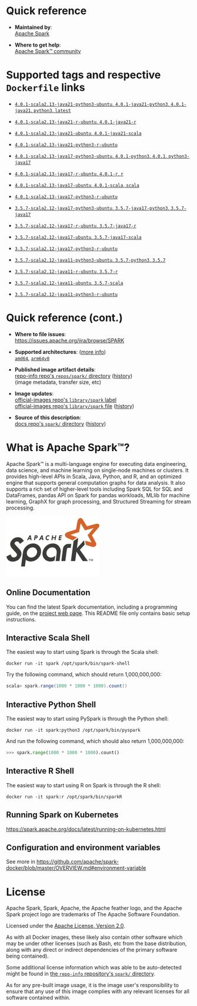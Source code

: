 <!--

********************************************************************************

WARNING:

    DO NOT EDIT "spark/README.md"

    IT IS AUTO-GENERATED

    (from the other files in "spark/" combined with a set of templates)

********************************************************************************

-->

# Quick reference

-	**Maintained by**:  
	[Apache Spark](https://spark.apache.org/committers.html)

-	**Where to get help**:  
	[Apache Spark™ community](https://spark.apache.org/community.html)

# Supported tags and respective `Dockerfile` links

-	[`4.0.1-scala2.13-java21-python3-ubuntu`, `4.0.1-java21-python3`, `4.0.1-java21`, `python3`, `latest`](https://github.com/apache/spark-docker/blob/a5edefc5f796902d5cc15f7d840bb6335f283797/4.0.1/scala2.13-java21-python3-ubuntu/Dockerfile)

-	[`4.0.1-scala2.13-java21-r-ubuntu`, `4.0.1-java21-r`](https://github.com/apache/spark-docker/blob/a5edefc5f796902d5cc15f7d840bb6335f283797/4.0.1/scala2.13-java21-r-ubuntu/Dockerfile)

-	[`4.0.1-scala2.13-java21-ubuntu`, `4.0.1-java21-scala`](https://github.com/apache/spark-docker/blob/a5edefc5f796902d5cc15f7d840bb6335f283797/4.0.1/scala2.13-java21-ubuntu/Dockerfile)

-	[`4.0.1-scala2.13-java21-python3-r-ubuntu`](https://github.com/apache/spark-docker/blob/a5edefc5f796902d5cc15f7d840bb6335f283797/4.0.1/scala2.13-java21-python3-r-ubuntu/Dockerfile)

-	[`4.0.1-scala2.13-java17-python3-ubuntu`, `4.0.1-python3`, `4.0.1`, `python3-java17`](https://github.com/apache/spark-docker/blob/a5edefc5f796902d5cc15f7d840bb6335f283797/4.0.1/scala2.13-java17-python3-ubuntu/Dockerfile)

-	[`4.0.1-scala2.13-java17-r-ubuntu`, `4.0.1-r`, `r`](https://github.com/apache/spark-docker/blob/a5edefc5f796902d5cc15f7d840bb6335f283797/4.0.1/scala2.13-java17-r-ubuntu/Dockerfile)

-	[`4.0.1-scala2.13-java17-ubuntu`, `4.0.1-scala`, `scala`](https://github.com/apache/spark-docker/blob/a5edefc5f796902d5cc15f7d840bb6335f283797/4.0.1/scala2.13-java17-ubuntu/Dockerfile)

-	[`4.0.1-scala2.13-java17-python3-r-ubuntu`](https://github.com/apache/spark-docker/blob/a5edefc5f796902d5cc15f7d840bb6335f283797/4.0.1/scala2.13-java17-python3-r-ubuntu/Dockerfile)

-	[`3.5.7-scala2.12-java17-python3-ubuntu`, `3.5.7-java17-python3`, `3.5.7-java17`](https://github.com/apache/spark-docker/blob/2ebf694ad45fee6f4beeeb4204bcdb01d73c988f/3.5.7/scala2.12-java17-python3-ubuntu/Dockerfile)

-	[`3.5.7-scala2.12-java17-r-ubuntu`, `3.5.7-java17-r`](https://github.com/apache/spark-docker/blob/2ebf694ad45fee6f4beeeb4204bcdb01d73c988f/3.5.7/scala2.12-java17-r-ubuntu/Dockerfile)

-	[`3.5.7-scala2.12-java17-ubuntu`, `3.5.7-java17-scala`](https://github.com/apache/spark-docker/blob/2ebf694ad45fee6f4beeeb4204bcdb01d73c988f/3.5.7/scala2.12-java17-ubuntu/Dockerfile)

-	[`3.5.7-scala2.12-java17-python3-r-ubuntu`](https://github.com/apache/spark-docker/blob/2ebf694ad45fee6f4beeeb4204bcdb01d73c988f/3.5.7/scala2.12-java17-python3-r-ubuntu/Dockerfile)

-	[`3.5.7-scala2.12-java11-python3-ubuntu`, `3.5.7-python3`, `3.5.7`](https://github.com/apache/spark-docker/blob/2ebf694ad45fee6f4beeeb4204bcdb01d73c988f/3.5.7/scala2.12-java11-python3-ubuntu/Dockerfile)

-	[`3.5.7-scala2.12-java11-r-ubuntu`, `3.5.7-r`](https://github.com/apache/spark-docker/blob/2ebf694ad45fee6f4beeeb4204bcdb01d73c988f/3.5.7/scala2.12-java11-r-ubuntu/Dockerfile)

-	[`3.5.7-scala2.12-java11-ubuntu`, `3.5.7-scala`](https://github.com/apache/spark-docker/blob/2ebf694ad45fee6f4beeeb4204bcdb01d73c988f/3.5.7/scala2.12-java11-ubuntu/Dockerfile)

-	[`3.5.7-scala2.12-java11-python3-r-ubuntu`](https://github.com/apache/spark-docker/blob/2ebf694ad45fee6f4beeeb4204bcdb01d73c988f/3.5.7/scala2.12-java11-python3-r-ubuntu/Dockerfile)

# Quick reference (cont.)

-	**Where to file issues**:  
	https://issues.apache.org/jira/browse/SPARK

-	**Supported architectures**: ([more info](https://github.com/docker-library/official-images#architectures-other-than-amd64))  
	[`amd64`](https://hub.docker.com/r/amd64/spark/), [`arm64v8`](https://hub.docker.com/r/arm64v8/spark/)

-	**Published image artifact details**:  
	[repo-info repo's `repos/spark/` directory](https://github.com/docker-library/repo-info/blob/master/repos/spark) ([history](https://github.com/docker-library/repo-info/commits/master/repos/spark))  
	(image metadata, transfer size, etc)

-	**Image updates**:  
	[official-images repo's `library/spark` label](https://github.com/docker-library/official-images/issues?q=label%3Alibrary%2Fspark)  
	[official-images repo's `library/spark` file](https://github.com/docker-library/official-images/blob/master/library/spark) ([history](https://github.com/docker-library/official-images/commits/master/library/spark))

-	**Source of this description**:  
	[docs repo's `spark/` directory](https://github.com/docker-library/docs/tree/master/spark) ([history](https://github.com/docker-library/docs/commits/master/spark))

# What is Apache Spark™?

Apache Spark™ is a multi-language engine for executing data engineering, data science, and machine learning on single-node machines or clusters. It provides high-level APIs in Scala, Java, Python, and R, and an optimized engine that supports general computation graphs for data analysis. It also supports a rich set of higher-level tools including Spark SQL for SQL and DataFrames, pandas API on Spark for pandas workloads, MLlib for machine learning, GraphX for graph processing, and Structured Streaming for stream processing.

![logo](https://raw.githubusercontent.com/docker-library/docs/a16cd1ae80c04193c029a686d3006c95edb81594/spark/logo.png)

## Online Documentation

You can find the latest Spark documentation, including a programming guide, on the [project web page](https://spark.apache.org/documentation.html). This README file only contains basic setup instructions.

## Interactive Scala Shell

The easiest way to start using Spark is through the Scala shell:

```console
docker run -it spark /opt/spark/bin/spark-shell
```

Try the following command, which should return 1,000,000,000:

```scala
scala> spark.range(1000 * 1000 * 1000).count()
```

## Interactive Python Shell

The easiest way to start using PySpark is through the Python shell:

```console
docker run -it spark:python3 /opt/spark/bin/pyspark
```

And run the following command, which should also return 1,000,000,000:

```python
>>> spark.range(1000 * 1000 * 1000).count()
```

## Interactive R Shell

The easiest way to start using R on Spark is through the R shell:

```console
docker run -it spark:r /opt/spark/bin/sparkR
```

## Running Spark on Kubernetes

https://spark.apache.org/docs/latest/running-on-kubernetes.html

## Configuration and environment variables

See more in https://github.com/apache/spark-docker/blob/master/OVERVIEW.md#environment-variable

# License

Apache Spark, Spark, Apache, the Apache feather logo, and the Apache Spark project logo are trademarks of The Apache Software Foundation.

Licensed under the [Apache License, Version 2.0](https://www.apache.org/licenses/LICENSE-2.0).

As with all Docker images, these likely also contain other software which may be under other licenses (such as Bash, etc from the base distribution, along with any direct or indirect dependencies of the primary software being contained).

Some additional license information which was able to be auto-detected might be found in [the `repo-info` repository's `spark/` directory](https://github.com/docker-library/repo-info/tree/master/repos/spark).

As for any pre-built image usage, it is the image user's responsibility to ensure that any use of this image complies with any relevant licenses for all software contained within.
